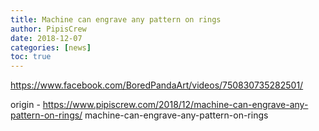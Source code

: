 ```yaml
---
title: Machine can engrave any pattern on rings
author: PipisCrew
date: 2018-12-07
categories: [news]
toc: true
---
```


https://www.facebook.com/BoredPandaArt/videos/750830735282501/

origin - https://www.pipiscrew.com/2018/12/machine-can-engrave-any-pattern-on-rings/ machine-can-engrave-any-pattern-on-rings